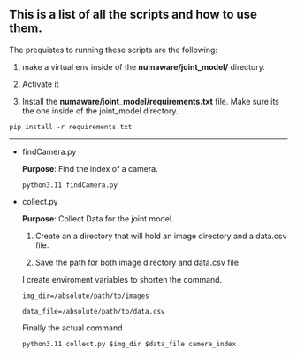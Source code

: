 ## This is a list of all the scripts and how to use them. 

The prequistes to running these scripts are the following:

1. make a virtual env inside of the **numaware/joint_model/** directory. 

2. Activate it

3. Install the **numaware/joint_model/requirements.txt** file. Make sure its the one inside of the joint_model directory. 

```
pip install -r requirements.txt
```



---------------------------------------------------------------


- findCamera.py 
  
  **Purpose**: Find the index of a camera. 

  ```
  python3.11 findCamera.py
  ```

- collect.py

  **Purpose**: Collect Data for the joint model.

  1. Create an a directory that will hold an image directory and a data.csv file. 

  2. Save the path for both image directory and data.csv file

  I create enviroment variables to shorten the command. 
  ```
  img_dir=/absolute/path/to/images
  ```
  ```
  data_file=/absolute/path/to/data.csv
  ```
  Finally the actual command
  ```
  python3.11 collect.py $img_dir $data_file camera_index
  ```